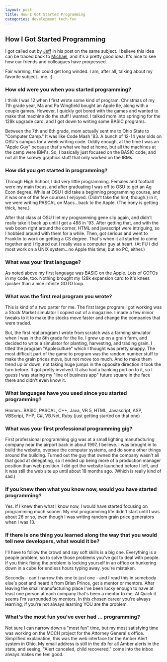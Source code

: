 ```yaml
---
layout: post
title: How I Got Started Programming
categories: development tech-fun
---
```

## How I Got Started Programming

I got called out by [Jeff](http://www.jeffblankenburg.com/2008/06/software-development-meme.html) in his post on the same subject. I believe this idea can be traced back to [Michael](http://www.michaeleatonconsulting.com/blog/archive/2008/06/04/how-did-you-get-started-in-software-development.aspx), and it's a pretty good idea. It's nice to see how our friends and colleagues have progressed.

Fair warning, this could get long winded. I am, after all, talking about my favorite subject...me. :)

### How old were you when you started programming?

I think I was 12 when I first wrote some kind of program. Christmas of my 7th grade year, Ma and Pa Wingfield bought an Apple IIe, along with a couple games. However, I quickly got bored with the games and wanted to make that machine do the stuff I wanted. I talked mom into springing for the 128k upgrade card, and I got down to writing some BASIC programs.

Between the 7th and 8th grade, mom actually sent me to Ohio State to "Computer Camp." It was like Code Mash '83. A bunch of 12-14 year olds on OSU's campus for a week writing code. Oddly enough, at the time I was an "Apple Guy" because that's what we had at home, but all the machines at the camp were IBM's. So, I basically just focused on the BASIC code, and not all the screwy graphics stuff that only worked on the IBMs.

### How did you get started in programming?

Through High School, I did very little programming. Females and football were my main focus, and after graduating I was off to OSU to get an Ag Econ degree. While at OSU I did take a beginning programming course, and it was one of the few courses I enjoyed. (Didn't take the hint, though.) In it, we were writing PASCAL on Macs...back to the Apple. (The irony is getting thick, here.)

After that class at OSU I let my programming gene slip again, and didn't really take it back up until I got a 486 in '93. After getting that, and with the web boom right around the corner, HTML and javascript were intriguing, so I hobbied around with them for a while. Then, got serious and went to Franklin to work on getting a CS degree. That's when it all started to come together and I figured out I really was a computer guy at heart. (At FU I did most work on a UNIX system...no Apple this time, but no PC, either.)

### What was your first language?

As noted above my first language was BASIC on the Apple. Lots of GOTOs in my code, too. Nothing brought my 128k expansion card to it's knees quicker than a nice infinite GOTO loop.

### What was the first real program you wrote?

This is kind of a two parter for me. The first large program I got working was a Stock Market simulator I copied out of a magazine. I made a few minor tweaks to it to make the stocks move faster and change the companies that were traded.

But, the first real program I wrote from scratch was a farming simulator when I was in the 8th grade for the IIe. I grew up on a grain farm, and decided to write a simulator for planting, harvesting, and trading grain. I titled the program "Appleculture" which I thought was pretty snappy. The most difficult part of the game to program was the random number stuff to make the grain prices move, but not move too much. And to make them trend up or down, not taking huge jumps in the opposite direction it took the turn before. It got pretty involved. It also had a banking portion to it, so I guess I was staring my "line of business app" future square in the face there and didn't even know it.

### What languages have you used since you started programming?

Hmmm...BASIC, PASCAL, C++, Java, VB 5, HTML, Javascript, ASP, VBScript, PHP, C#, VB.Net, Ruby (just getting started on that one)

### What was your first professional programming gig?

First professional programming gig was at a small lighting manufacturing company near the airport back in about 1997, I believe. I was brought in to build the website, oversee the computer systems, and do some other things around the building. Turned out the guy that owned the company wasn't all that good at delegating, so it ended up being more of a production manager position than web position. I did get the website launched before I left, and it was still the web site up until about 18 months ago. (Which is really kind of sad.)

### If you knew then what you know now, would you have started programming?

Yes. If I knew then what I know now, I would have started focusing on programming much sooner. My real programming life didn't start until I was about 26 or so, even though I was writing random grain price generators when I was 13.

### If there is one thing you learned along the way that you would tell new developers, what would it be?

I'll have to follow the crowd and say soft skills is a big one. Everything is a people problem, so to solve those problems you've got to deal with people. If you think fixing the problem is locking yourself in an office or hunkering down in a cube for endless hours typing away, you're mistaken.

Secondly - can't narrow this one to just one - and I read this in somebody else's post and heard it from Brian Prince, get a mentor or mentors. After leaving the small manufacturing place I've been lucky enough to have at least one person at each company that's been a mentor to me. At Quick it seems I'm surrounded by mentors. In this chosen career you're always learning, if you're not always learning YOU are the problem.

### What's the most fun you've ever had ... programming?

Not sure I can narrow down a "most fun" time, but my most satisfying time was working on the MCCH project for the Attorney General's office. Simplified explanation, this was the web interface for the Amber Alert system in Ohio. My email address is still in the db for all Amber alerts in the state, and seeing, "Alert canceled, child recovered," come into the inbox always makes me feel good.

